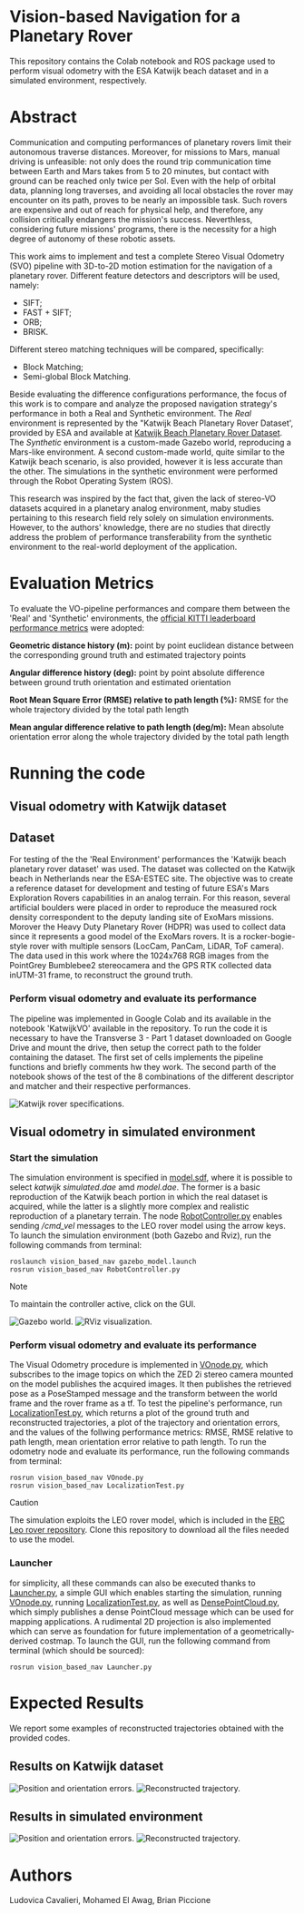 # Vision-based Navigation for a Planetary Rover

This repository contains the Colab notebook and ROS package used to perform visual odometry with the ESA Katwijk beach dataset and in a simulated environment, respectively.

# Abstract

Communication and computing performances of planetary rovers limit their autonomous traverse distances. Moreover, for missions to Mars, manual driving is unfeasible: not only does the round trip communication time between Earth and Mars takes from 5 to 20 minutes, but contact with ground can be reached only twice per Sol. Even with the help of orbital data, planning long traverses, and avoiding all local obstacles the rover may encounter on its path, proves to be nearly an impossible task. Such rovers are expensive and out of reach for physical help, and therefore, any collision critically endangers the mission's success. Neverthless, considering future missions' programs, there is the necessity for a high degree of autonomy of these robotic assets.

This work aims to implement and test a complete Stereo Visual Odometry (SVO) pipeline with 3D-to-2D motion estimation for the navigation of a planetary rover. 
Different feature detectors and descriptors will be used, namely: 
- SIFT;
- FAST + SIFT;
- ORB;
- BRISK.

Different stereo matching techniques will be compared, specifically: 
- Block Matching;
- Semi-global Block Matching.

Beside evaluating the difference configurations performance, the focus of this work is to compare and analyze the proposed navigation strategy's performance in both a Real and Synthetic environment. The *Real* environment is represented by the "Katwijk Beach Planetary Rover Dataset', provided by ESA and available at [Katwijk Beach Planetary Rover Dataset](https://robotics.estec.esa.int/datasets/katwijk-beach-11-2015/). The *Synthetic* environment is a custom-made Gazebo world, reproducing a Mars-like environment. A second custom-made world, quite similar to the Katwijk beach scenario, is also provided, however it is less accurate than the other. The simulations in the synthetic environment were performed through the Robot Operating System (ROS).

This research was inspired by the fact that, given the lack of stereo-VO datasets acquired in a planetary analog environment, maby studies pertaining to this research field rely solely on simulation environments. However, to the authors' knowledge, there are no studies that directly address the problem of performance transferability from the synthetic environment to the real-world deployment of the application.

# Evaluation Metrics

To evaluate the VO-pipeline performances and compare them between the 'Real' and 'Synthetic' environments, the [official KITTI leaderboard performance metrics](https://www.cvlibs.net/datasets/kitti/eval_odometry.php) were adopted:

**Geometric distance history (m):**
point by point euclidean distance between the corresponding ground truth and estimated trajectory points

**Angular difference history (deg):**
point by point absolute difference between ground truth orientation and estimated orientation

**Root Mean Square Error (RMSE) relative to path length (%):**
RMSE for the whole trajectory divided by the total path length

**Mean angular difference relative to path length (deg/m):**
Mean absolute orientation error along the whole trajectory divided by the total path length

# Running the code

## Visual odometry with Katwijk dataset

## Dataset 
For testing of the the 'Real Environment' performances the 'Katwijk beach planetary rover dataset' was used. The dataset was collected on the Katwijk beach in Netherlands near the ESA-ESTEC site. The objective was to create a reference dataset for development and testing of future ESA's Mars Exploration Rovers capabilities in an analog terrain. For this reason, several artificial boulders were placed in order to reproduce the measured rock density correspondent to the deputy landing site of ExoMars missions. Morover the Heavy Duty Planetary Rover (HDPR) was used to collect data since it represents a good model of the ExoMars rovers. It is a rocker-bogie-style rover with multiple sensors (LocCam, PanCam, LiDAR, ToF camera). The data used in this work where the 1024x768 RGB images from the PointGrey Bumblebee2 stereocamera and the GPS RTK collected data inUTM-31 frame, to reconstruct the ground truth.

### Perform visual odometry and evaluate its performance 
The pipeline was implemented in Google Colab and its available in the notebook 'KatwijkVO' available in the repository. To run the code it is necessary to have the Transverse 3 - Part 1 dataset downloaded on Google Drive and mount the drive, then setup the correct path to the folder containing the dataset. The first set of cells implements the pipeline functions and briefly comments hw they work. The second parth of the notebook shows of the test of the 8 combinations of the different descriptor and matcher and their respective performances.

![Katwijk rover specifications.](<vision_based_nav/figures/Katwijk rover.png>)

## Visual odometry in simulated environment

### Start the simulation
The simulation environment is specified in [model.sdf](vision_based_nav/models/mars_like_environment/model.sdf), where it is possible to select *katwijk simulated.dae* amd *model.dae*. The former is a basic reproduction of the Katwijk beach portion in which the real dataset is acquired, while the latter is a slightly more complex and realistic reproduction of a planetary terrain. The node [RobotController.py](vision_based_nav/scripts/RobotController.py) enables sending */cmd_vel* messages to the LEO rover model using the arrow keys.
To launch the simulation environment (both Gazebo and Rviz), run the following commands from terminal: 
~~~
roslaunch vision_based_nav gazebo_model.launch 
rosrun vision_based_nav RobotController.py
~~~
>[!NOTE]
>To maintain the controller active, click on the GUI.

![Gazebo world.](<vision_based_nav/figures/Gazebo.png>) 
![RViz visualization.](<vision_based_nav/figures/RViz.png>)

### Perform visual odometry and evaluate its performance 
The Visual Odometry procedure is implemented in [VOnode.py](vision_based_nav/scripts/VOnode.py), which subscribes to the image topics on which the ZED 2i stereo camera mounted on the model publishes the acquired images. It then publishes the retrieved pose as a PoseStamped message and the transform between the world  frame and the rover frame as a tf. 
To test the pipeline's performance, run [LocalizationTest.py](vision_based_nav/scripts/LocalizationTest.py), which returns a plot of the ground truth and reconstructed trajectories, a plot of the trajectory and orientation errors, and the values of the follwing performance metrics: RMSE, RMSE relative to path length, mean orientation error relative to path length. 
To run the odometry node and evaluate its performance, run the following commands from terminal: 
~~~
rosrun vision_based_nav VOnode.py
rosrun vision_based_nav LocalizationTest.py
~~~

>[!CAUTION]
>The simulation exploits the LEO rover model, which is included in the [ERC Leo rover repository](https://github.com/EuropeanRoverChallenge/ERC-Remote-Navigation-Sim). Clone this repository to download all the files needed to use the model. 

### Launcher 
for simplicity, all these commands can also be executed thanks to [Launcher.py](vision_based_nav/scripts/Launcher.py), a simple GUI which enables starting the simulation, running [VOnode.py](vision_based_nav/scripts/VOnode.py), running [LocalizationTest.py](vision_based_nav/scripts/LocalizationTest.py), as well as [DensePointCloud.py](vision_based_nav/scripts/DensePointCloud.py), which simply publishes a dense PointCloud message which can be used for mapping applications. A rudimental 2D projection is also implemented which can serve as foundation for future implementation of a geometrically-derived costmap.
To launch the GUI, run the following command from terminal (which should be sourced):  
~~~
rosrun vision_based_nav Launcher.py
~~~

# Expected Results
We report some examples of reconstructed trajectories obtained with the provided codes.

## Results on Katwijk dataset

![Position and orientation errors.](<vision_based_nav/figures/VOerrors_FAST SGBM kwjk.png>) 
![Reconstructed trajectory.](<vision_based_nav/figures/VO_FAST_SGBM_kwjk.png>)

## Results in simulated environment

![Position and orientation errors.](<vision_based_nav/figures/BRISK SGBM error.png>) 
![Reconstructed trajectory.](<vision_based_nav/figures/BRISK SGBM Trajectory.png>)

# Authors 

Ludovica Cavalieri, Mohamed El Awag, Brian Piccione

